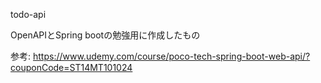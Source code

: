todo-api

OpenAPIとSpring bootの勉強用に作成したもの

参考: https://www.udemy.com/course/poco-tech-spring-boot-web-api/?couponCode=ST14MT101024
